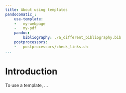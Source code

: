 ```yaml
---
title: About using templates
pandocomatic_:
    use-template: 
    -   my-webpage
    -   my-pdf
    pandoc:
        bibliography: ./a_different_bibliography.bib
    postprocessors:
    -   postprocessors/check_links.sh
...
```


# Introduction

To use a template, ...
